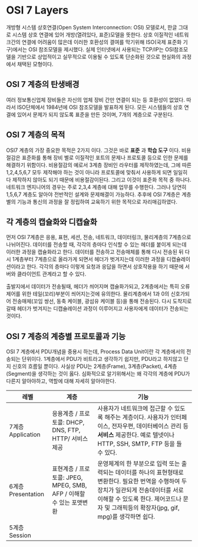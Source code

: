 # OSI 7 Layers
개방형 시스템 상호연결(Open System Interconnection: OSI) 모델로서, 한글 그대로 시스템 상호 연결에 있어 개방(열려있다, 표준)모델을 뜻한다.
상호 이질적인 네트워크간의 연결에 어려움이 많은데 이러한 호환성의 결여를 막기위해 ISO(국제 표준화 기구)에서는 OSI 참조모델을 제시했다.
실제 인터넷에서 사용되는 TCP/IP는 OSI참조모델을 기반으로 상업적이고 실무적으로 이용될 수 있도록 단순화된 것으로 현실화의 과정에서 채택된 모형이다.

## OSI 7 계층의 탄생배경
여러 정보통신업체 장비들은 자신의 업체 장비 간만 연결이 되는 등 호환성이 없었다. 따라서 ISO단체에서 1984년에 OSI 참조모델을 발표하게 된다. 모든 시스템들의 상호 연결에 있어서 문제가 되지 않도록 표준을 만든 것이며, 7개의 계층으로 구분된다.

## OSI 7 계층의 목적
OSI7 계층의 가장 중요한 목적은 2가지 이다. 그것은 바로 __표준__ 과 __학습 도구__ 이다. 비용절감은 표준화를 통해 장비 별로 이질적인 포트의 문제나 프로토콜 등으로 인한 문제를 해결하기 위함이다. 
비용절감의 예로서 3계층 장비인 라우터를 제작하였는데, 그에 따른 1,2,4,5,6,7 모두 제작해야 하는 것이 아니라 프로토콜에 맞춰서 사용하게 되면 일일히 다 제작하지 않아도 되기 때문에 비용절감이된다. 그리고 이것이 표준화 목적 중 하나다.
네트워크 엔지니어의 경우는 주로 2,3,4 계층에 대해 업무를 수행한다. 그러나 당연히 1,5,6,7 계층도 알아야 전반적인 설계와 문제해결이 가능하다. 추후에 OSI 7계층은 계층별의 기능과 통신의 과정을 잘 정립하여 교육하기 위한 목적으로 자리매김하였다.

## 각 계층의 캡슐화와 디캡슐화
먼저 OSI 7계층은 응용, 표현, 세션, 전송, 네트워크, 데이터링크, 물리계층의 7계층으로 나뉘어진다. 데이터를 전송할 때, 각각의 층마다 인식할 수 있는 헤더를 붙이게 되는데 이러한 과정을 캡슐화라고 한다. 데이터를 전송하고 전송매체를 통해 다시 전송된 뒤 다시 1계층부터 7계층으로 올라가게 되면서 헤더가 벗겨지는데 이러한 과정을 디캡슐레이션이라고 한다. 
각각의 층마다 이렇게 요청과 응답을 하면서 상호작용을 하기 때문에 서버와 클라이언트 관계라고 할 수 있다.

출발지에서 데이터가 전송될때, 헤더가 씌어지며 캡슐화가되고, 2계층에서는 특히 오류제어를 위한 테일(꼬리)부분이 씌어지는것에 유의한다.
물리계층에서 1과 0의 신호가되어 전송매체(꼬임 쌍선, 동축 케이블, 광섬유 케이블 등)을 통해 전송된다.
다시 도착지로 갈때 헤더가 벗겨지는 디캡슐레이션 과정이 이루어지고 사용자에게 데이터가 전송되는 것이다.

## OSI 7 계층의 계층별 프로토콜과 기능
OSI 7 계층에서 PDU개념을 중용시 하는데, Process Data Unit이란 각 계층에서의 전송되는 단위이다.
1계층에서 PDU가 비트라고 생각하기 쉽지만, PDU라고 하지않고 단지 신호의 흐름일 뿐이다.
사실상 PDU는 2계층(Frame), 3계층(Packet), 4계층(Segment)을 생각하는 것이 옳다. 심화적으로 알기위해서는 왜 각각의 계층에 PDU가 다른지 알아야하고, 역할에 대해 자세히 알아야한다.

레벨 | 계층 | 기능
-----|------|-------
7계층 Application | 응용계층 / 프로토콜: DHCP, DNS, FTP, HTTP/ 서비스제공 | 사용자가 네트워크에 접근할 수 있도록 해주는 계층이다. 사용자가 인터페이스, 전자우편, 데이터베이스 관리 등 __서비스__ 제공한다. 예로 텔넷이나 HTTP, SSH, SMTP, FTP 등을 들 수 있다.
6계층 Presentation | 표현계층 / 프로토콜: JPEG, MPEG, SMB, AFP / 이해할 수 있는 포맷변환 | 운영체계의 한 부분으로 입력 또는 출력되는 데이터를 하나의 표현형태로 변환한다. 필요한 번역을 수행하여 두 장치가 일관되게 전송데이터를 서로 이해할 수 있도록 한다. 제어코드나 문자 및 그래픽등의 확장자(jpg, gif, mpg)를 생각하면 쉽다.
5계층 Session |

